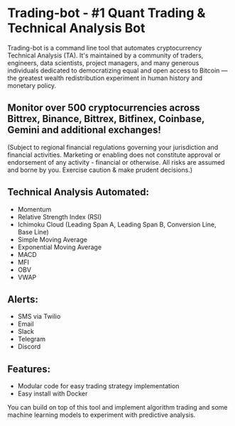 # Trading-bot - #1 Quant Trading & Technical Analysis Bot

Trading-bot is a command line tool that automates cryptocurrency Technical Analysis (TA). It's maintained by a community of traders, engineers, data scientists, project managers, and many generous individuals dedicated to democratizing equal and open access to Bitcoin — the greatest wealth redistribution experiment in human history and monetary policy.

## Monitor over 500 cryptocurrencies across Bittrex, Binance, Bittrex, Bitfinex, Coinbase, Gemini and additional exchanges!

(Subject to regional financial regulations governing your jurisdiction and financial activities. Marketing or enabling does not constitute approval or endorsement of any activity - financial or otherwise. All risks are assumed and borne by you. Exercise caution & make prudent decisions.)

## Technical Analysis Automated:

- Momentum
- Relative Strength Index (RSI)
- Ichimoku Cloud (Leading Span A, Leading Span B, Conversion Line, Base Line)
- Simple Moving Average
- Exponential Moving Average
- MACD
- MFI
- OBV
- VWAP

## Alerts:

- SMS via Twilio
- Email
- Slack
- Telegram
- Discord

## Features:

- Modular code for easy trading strategy implementation
- Easy install with Docker

You can build on top of this tool and implement algorithm trading and some machine learning models to experiment with predictive analysis.
